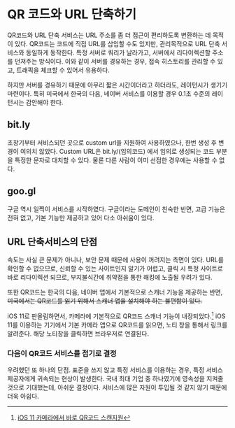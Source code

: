 # QR 코드와 URL 단축하기

QR코드와 URL 단축 서비스는 URL 주소를 좀 더 접근이 편리하도록 변환하는 데 목적이 있다.
QR코드는 코드에 직접 URL를 삽입할 수도 있지만, 관리목적으로 URL 단축 서비스와 동일하게 동작한다.
특정 서버로 쿼리가 날라가고, 서버에서 리다이렉션할 주소를 던져주는 방식이다.
이와 같이 서버를 경유하는 경우, 접속 히스토리를 관리할 수 있고, 트래픽을 체크할 수 있어서 유용하다.

하지만 서버를 경유하기 때문에 아무리 짧은 시간이더라고 하더라도, 레이턴시가 생기기 마련이다.
특히 미국에서 한국의 다음, 네이버 서비스를 이용할 경우 0.1초 수준의 레이턴시는 감안해야 한다.

## bit.ly

초창기부터 서비스되던 곳으로 custom url을 지원하여 사용하였으나, 한번 생성 후 변경이 여의치 않았다.
Custom URL은 bit.ly/(임의코드) 에서 임의로 생성되는 코드 부분을 특정한 문자로 대치할 수 있다.
물론 다른 사람이 이미 선점한 경우에는 사용할 수 없다.

## goo.gl

구글 역시 일찍이 서비스를 시작하였다. 구글이라는 도메인이 친숙한 반면, 고급 기능은 전혀 없고, 기본 기능만 제공하고 있어 다소 아쉬움이 있다.

## URL 단축서비스의 단점

속도는 사실 큰 문제가 아니나, 보안 문제 때문에 사용이 꺼려지는 측면이 있다. URL를 확인할 수 없으므로,
신뢰할 수 있는 사이트인지 알기가 어렵고, 클릭 시 특정 사이트로 바로 리다이렉션 되므로, 부지불식간에
취약점을 통한 해킹에 노출될 우려가 있다.

또한 QR코드는 한국의 다음, 네이버 앱에서 기본적으로 스캐너 기능을 제공하는 반면,
~~미국에서는 QR코드를 읽기 위해서 스캐너 앱을 설치해야 하는 불편함이 있다.~~

iOS 11로 판올림하면서, 카메라에 기본적으로 QR코드 스캐너 기능이 내장되었다.[^ios11]
iOS 11를 이용하는 기기에서 기본 카메라 앱으로 QR코드를 읽으면, 노티 창을 통해서 링크를 알려준다. 해당 노티창을 클릭하면 브라우저로 연결된다.

### 다음이 QR코드 서비스를 접기로 결정

우려했던 또 하나의 단점. 표준을 쓰지 않고 특정 서비스를 이용하는 경우, 특정 서비스 제공자에게 귀속되는 현상이 발생한다.
국내 최대 기업 중 하나였기에 영속성을 지켜줄 것으로 기대했는데, 아쉬운 결정이다. 서비스에 많은 자원이 투입될 것 같지 않기 때문에 더욱 아쉽다.

[^ios11]: [iOS 11 카메라에서 바로 QR코드 스캔지원](https://www.macrumors.com/2017/06/06/iphone-can-scan-qr-codes-ios-11/)
